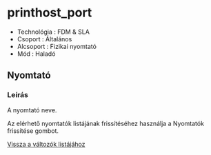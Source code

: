 # printhost\_port

* Technológia : FDM & SLA
* Csoport : Általános
* Alcsoport : Fizikai nyomtató
* Mód : Haladó

## Nyomtató

### Leírás

A nyomtató neve.

Az elérhető nyomtatók listájának frissítéséhez használja a Nyomtatók frissítése gombot.

[Vissza a változók listájához](/)

